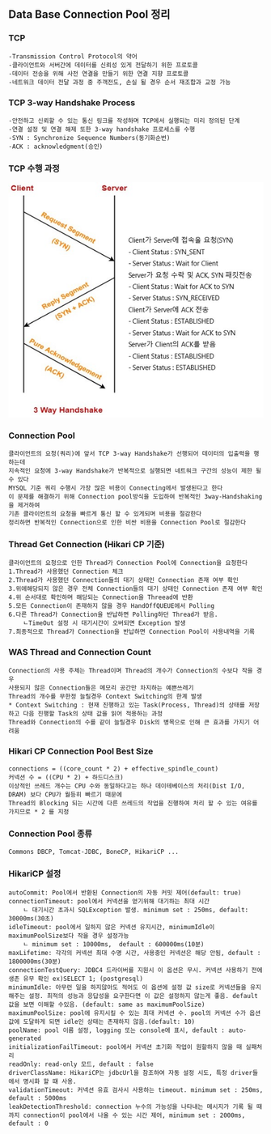 ## Data Base Connection Pool 정리

### TCP

    -Transmission Control Protocol의 약어
    -클라이언트와 서버간에 데이터를 신뢰성 있게 전달하기 위한 프로토콜
    -데이터 전송을 위해 사전 연결을 만들기 위한 연결 지향 프로토콜
    -네트워크 데이터 전달 과정 중 주객전도, 손실 될 경우 순서 재조합과 교정 가능 

### TCP 3-way Handshake Process

    -안전하고 신뢰할 수 있는 통신 링크를 작성하며 TCP에서 실행되는 미리 정의된 단계
    -연결 설정 및 연결 해제 또한 3-way handshake 프로세스를 수행
    -SYN : Synchronize Sequence Numbers(동기화순번)
    -ACK : acknowledgment(승인)

### TCP 수행 과정

![](img/3way_handshaking.jpg)

### Connection Pool

    클라이언트의 요청(쿼리)에 앞서 TCP 3-way Handshake가 선행되어 데이터의 입출력을 행하는데
    지속적인 요청에 3-way Handshake가 반복적으로 실행되면 네트워크 구간의 성능이 제한 될 수 있다
    MYSQL 기준 쿼리 수행시 가장 많은 비용이 Connecting에서 발생된다고 한다
    이 문제를 해결하기 위해 Connection pool방식을 도입하여 반복적인 3way-Handshaking을 제거하여
    기존 클라이언트의 요청을 빠르게 통신 할 수 있게되며 비용을 절감한다
    정리하면 반복적인 Connection으로 인한 비싼 비용을 Connection Pool로 절감한다

### Thread Get Connection (Hikari CP 기준)

    클라이언트의 요청으로 인한 Thread가 Connection Pool에 Connection을 요청한다
    1.Thread가 사용했던 Connection 체크
    2.Thread가 사용했던 Connection들의 대기 상태인 Connection 존재 여부 확인
    3.위에해당되지 않은 경우 전체 Connection들의 대기 상태인 Connection 존재 여부 확인
    4.위 순서대로 확인하며 해당되는 Connection을 Threead에 반환
    5.모든 Connection이 존재하지 않을 경우 HandOffQUEUE에서 Polling
    6.다른 Thread가 Connection을 반납하면 Polling하던 Thread가 받음.
        ㄴTimeOut 설정 시 대기시간이 오버되면 Exception 발생
    7.최종적으로 Thread가 Connection을 반납하면 Connection Pool이 사용내역을 기록

### WAS Thread and Connection Count

    Connection의 사용 주체는 Thread이며 Thread의 개수가 Connection의 수보다 작을 경우
    사용되지 않은 Connection들은 메모리 공간만 차지하는 예쁜쓰레기
    Thread의 개수를 무한정 늘릴경우 Context Switching의 한계 발생
    * Context Switching : 현재 진행하고 있는 Task(Process, Thread)의 상태를 저장하고 다음 진행할 Task의 상태 값을 읽어 적용하는 과정
    Thread와 Connection의 수를 같이 늘릴경우 Disk의 병목으로 인해 큰 효과를 가지기 어려움

### Hikari CP Connection Pool Best Size

    connections = ((core_count * 2) + effective_spindle_count)
    커넥션 수 = ((CPU * 2) + 하드디스크)
    이상적인 쓰레드 개수는 CPU 수와 동일하다고는 하나 데이테베이스의 처리(Dist I/O, DRAM) 보다 CPU가 월등히 빠르기 때문에
    Thread의 Blocking 되는 시간에 다른 쓰레드의 작업을 진행하여 처리 할 수 있는 여유를 가지므로 * 2 를 지정

### Connection Pool 종류

    Commons DBCP, Tomcat-JDBC, BoneCP, HikariCP ...

### HikariCP 설정

    autoCommit: Pool에서 반환된 Connection의 자동 커밋 제어(default: true)
    connectionTimeout: pool에서 커넥션을 얻기위해 대기하는 최대 시간
        ㄴ 대기시간 초과시 SQLException 발생. minimum set : 250ms, default: 30000ms(30초)
    idleTimeout: pool에서 일하지 않은 커넥션 유지시간, minimumIdle이 maximumPoolSize보다 작을 경우 설정가능
        ㄴ minimum set : 10000ms,  default : 600000ms(10분)
    maxLifetime: 각각의 커넥션 최대 수명 시간, 사용중인 커넥션은 해당 안됨, default : 1800000ms(30분)
    connectionTestQuery: JDBC4 드라이버를 지원시 이 옵션은 무시. 커넥션 사용하기 전에 생존 유무 확인 ex)SELECT 1; (postgresql)
    minimumIdle: 아무런 일을 하지않아도 적어도 이 옵션에 설정 값 size로 커넥션들을 유지해주는 설정. 최적의 성능과 응답성을 요구한다면 이 값은 설정하지 않는게 좋음. default값을 보면 이해할 수있음. (default: same as maximumPoolSize)
    maximumPoolSize: pool에 유지시킬 수 있는 최대 커넥션 수. pool의 커넥션 수가 옵션 값에 도달하게 되면 idle인 상태는 존재하지 않음.(default: 10)
    poolName: pool 이름 설정, logging 또는 console에 표시, default : auto-generated
    initializationFailTimeout: pool에서 커넥션 초기화 작업이 원할하지 않을 때 실패처리
    readOnly: read-only 모드, default : false
    driverClassName: HikariCP는 jdbcUrl을 참조하여 자동 설정 시도, 특정 driver들에서 명시화 할 떄 사용.
    validationTimeout: 커넥션 유효 검사시 사용하는 timeout. minimum set : 250ms, default : 5000ms
    leakDetectionThreshold: connection 누수의 가능성을 나타내는 메시지가 기록 될 때까지 connection이 pool에서 나올 수 있는 시간 제어, minimum set : 2000ms, default : 0